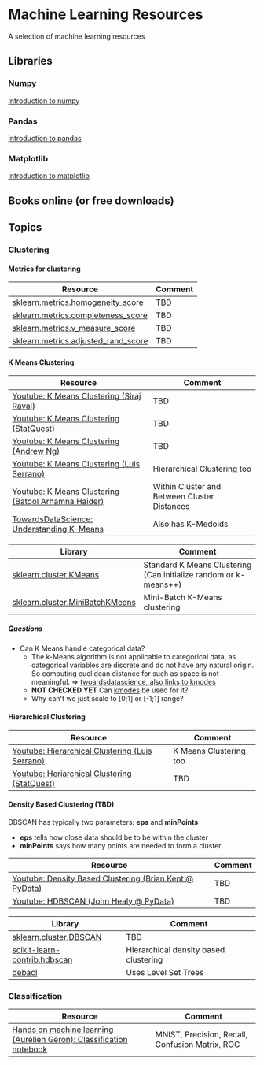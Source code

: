 # Machine Learning Resources
A selection of machine learning resources

## Libraries
### Numpy
[Introduction to numpy](https://github.com/ageron/handson-ml2/blob/master/tools_numpy.ipynb)
### Pandas
[Introduction to pandas](https://github.com/ageron/handson-ml2/blob/master/tools_pandas.ipynb)
### Matplotlib
[Introduction to matplotlib](https://github.com/ageron/handson-ml2/blob/master/tools_matplotlib.ipynb)

## Books online (or free downloads)

## Topics

### Clustering

#### Metrics for clustering

| Resource                                                                                                                                              | Comment     |
| ----------------------------------------------------------------------------------------------------------------------------------------------------  | ----------- |
| [sklearn.metrics.homogeneity_score](https://scikit-learn.org/stable/modules/generated/sklearn.metrics.homogeneity_score.html#sklearn.metrics.homogeneity_score)          | TBD |
| [sklearn.metrics.completeness_score](https://scikit-learn.org/stable/modules/generated/sklearn.metrics.completeness_score.html#sklearn.metrics.completeness_score)       | TBD |
| [sklearn.metrics.v_measure_score](https://scikit-learn.org/stable/modules/generated/sklearn.metrics.v_measure_score.html#sklearn.metrics.v_measure_score)                | TBD |
| [sklearn.metrics.adjusted_rand_score](https://scikit-learn.org/stable/modules/generated/sklearn.metrics.adjusted_rand_score.html#sklearn.metrics.adjusted_rand_score)    | TBD |

#### K Means Clustering

| Resource                                                                                                                                              | Comment     |
| ----------------------------------------------------------------------------------------------------------------------------------------------------  | ----------- |
| [Youtube: K Means Clustering (Siraj Raval)](https://www.youtube.com/watch?v=9991JlKnFmk)                                                              | TBD         |
| [Youtube: K Means Clustering (StatQuest)](https://www.youtube.com/watch?v=4b5d3muPQmA)                                                                | TBD         |
| [Youtube: K Means Clustering (Andrew Ng)](https://www.youtube.com/watch?v=hDmNF9JG3lo)                                                                | TBD         |
| [Youtube: K Means Clustering (Luis Serrano)](https://www.youtube.com/watch?v=QXOkPvFM6NU)                                                             | Hierarchical Clustering too |
| [Youtube: K Means Clustering (Batool Arhamna Haider)](https://www.youtube.com/watch?v=7Qv0cmJ6FsI)                                                    | Within Cluster and Between Cluster Distances     |
| [TowardsDataScience: Understanding K-Means](https://towardsdatascience.com/understanding-k-means-k-means-and-k-medoids-clustering-algorithms-ad9c9fbf47ca) | Also has K-Medoids |

|Library                                                                                                                                                    | Comment     |
| ----------------------------------------------------------------------------------------------------------------------------------------------------      | ----------- |
| [sklearn.cluster.KMeans](https://scikit-learn.org/stable/modules/generated/sklearn.cluster.KMeans.html)                                                   | Standard K Means Clustering (Can initialize random or k-means++)        |
| [sklearn.cluster.MiniBatchKMeans](https://scikit-learn.org/stable/modules/generated/sklearn.cluster.MiniBatchKMeans.html#sklearn.cluster.MiniBatchKMeans) | Mini-Batch K-Means clustering |

##### Questions

- Can K Means handle categorical data?
    - The k-Means algorithm is not applicable to categorical data, as categorical variables are discrete and do not have any natural origin. So computing euclidean distance for such as space is not meaningful. => [twoardsdatascience, also links to kmodes](https://towardsdatascience.com/clustering-algorithm-for-data-with-mixed-categorical-and-numerical-features-d4e3a48066a0)
    - **NOT CHECKED YET** Can [kmodes](https://github.com/nicodv/kmodes) be used for it?
    - Why can't we just scale to [0;1] or [-1;1] range?

#### Hierarchical Clustering

| Resource                                                                                                                                              | Comment     |
| ----------------------------------------------------------------------------------------------------------------------------------------------------  | ----------- |
| [Youtube: Hierarchical Clustering (Luis Serrano)](https://www.youtube.com/watch?v=QXOkPvFM6NU)                                                        | K Means Clustering too |
| [Youtube: Heriarchical Clustering (StatQuest)](https://www.youtube.com/watch?v=7xHsRkOdVwo)                                                           | TBD                    |

#### Density Based Clustering (TBD)

DBSCAN has typically two parameters: **eps** and **minPoints**
- **eps** tells how close data should be to be within the cluster
- **minPoints** says how many points are needed to form a cluster

| Resource                                                                                                                                              | Comment     |
| ----------------------------------------------------------------------------------------------------------------------------------------------------  | ----------- |
| [Youtube: Density Based Clustering (Brian Kent @ PyData)](https://www.youtube.com/watch?v=5cOhL4B5waU)                                                        | TBD |
| [Youtube: HDBSCAN (John Healy @ PyData)](https://www.youtube.com/watch?v=dGsxd67IFiU)                                                                         | TBD |

|Library                                                                                                                                                    | Comment     |
| ----------------------------------------------------------------------------------------------------------------------------------------------------      | ----------- |
| [sklearn.cluster.DBSCAN](https://scikit-learn.org/stable/modules/generated/sklearn.cluster.DBSCAN.html)                                                   | TBD        |
| [scikit-learn-contrib.hdbscan](https://github.com/scikit-learn-contrib/hdbscan)                                                                           | Hierarchical density based clustering |
| [debacl](https://github.com/CoAxLab/DeBaCl)                                                                                                               | Uses Level Set Trees |

### Classification
| Resource                                                                                                                                              | Comment     |
| ----------------------------------------------------------------------------------------------------------------------------------------------------  | ----------- |
| [Hands on machine learning (Aurélien Geron): Classification notebook](https://github.com/ageron/handson-ml2/blob/master/03_classification.ipynb)      | MNIST, Precision, Recall, Confusion Matrix, ROC    |
